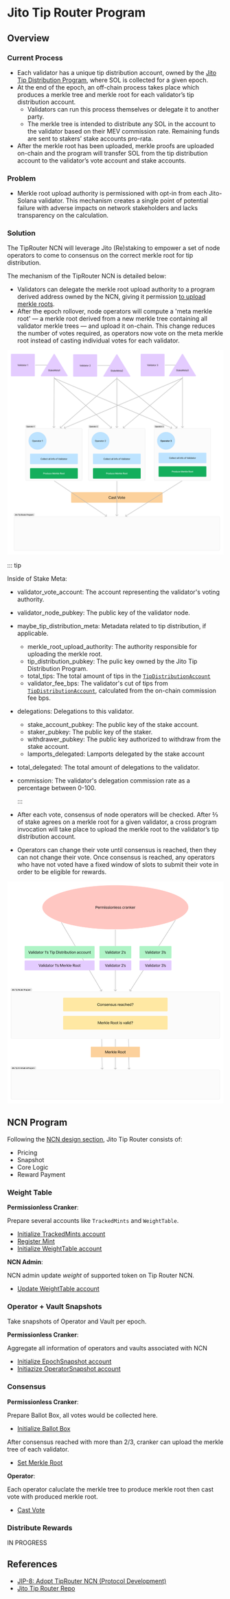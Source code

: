 # Jito Tip Router Program

## Overview

### Current Process

- Each validator has a unique tip distribution account, owned by the [Jito Tip Distribution Program], where SOL is collected for a given epoch.
- At the end of the epoch, an off-chain process takes place which produces a merkle tree and merkle root for each validator’s tip distribution account. 
    - Validators can run this process themselves or delegate it to another party.
    - The merkle tree is intended to distribute any SOL in the account to the validator based on their MEV commission rate. Remaining funds are sent to stakers’ stake accounts pro-rata.
- After the merkle root has been uploaded, merkle proofs are uploaded on-chain and the program will transfer SOL from the tip distribution account to the validator’s vote account and stake accounts. 

### Problem

- Merkle root upload authority is permissioned with opt-in from each Jito-Solana validator. This mechanism creates a single point of potential failure with adverse impacts on network stakeholders and lacks transparency on the calculation.

### Solution

The TipRouter NCN will leverage Jito (Re)staking to empower a set of node operators to come to consensus on the correct merkle root for tip distribution.

The mechanism of the TipRouter NCN is detailed below:

- Validators can delegate the merkle root upload authority to a program derived address owned by the NCN, giving it permission [to upload merkle roots].
- After the epoch rollover, node operators will compute a 'meta merkle root' — a merkle root derived from a new merkle tree containing all validator merkle trees — and upload it on-chain. This change reduces the number of votes required, as operators now vote on the meta merkle root instead of casting individual votes for each validator.

![](./images/cast_vote.png)

::: tip

Inside of Stake Meta:

- validator_vote_account: The account representing the validator's voting authority.
- validator_node_pubkey: The public key of the validator node.
- maybe_tip_distribution_meta: Metadata related to tip distribution, if applicable.
    - merkle_root_upload_authority: The authority responsible for uploading the merkle root.
    - tip_distribution_pubkey: The pulic key owned by the Jito Tip Distribution Program.
    - total_tips: The total amount of tips in the [`TipDistributionAccount`]
    - validator_fee_bps: The validator's cut of tips from [`TipDistributionAccount`], calculated from the on-chain commission fee bps.
- delegations: Delegations to this validator.
    - stake_account_pubkey: The public key of the stake account.
    - staker_pubkey: The public key of the staker.
    - withdrawer_pubkey: The public key authorized to withdraw from the stake account.
    - lamports_delegated: Lamports delegated by the stake account
- total_delegated: The total amount of delegations to the validator.
- commission: The validator's delegation commission rate as a percentage between 0-100.

  :::

- After each vote, consensus of node operators will be checked. After ⅔ of stake agrees on a merkle root for a given validator, a cross program invocation will take place to upload the merkle root to the validator’s tip distribution account.
- Operators can change their vote until consensus is reached, then they can not change their vote. Once consensus is reached, any operators who have not voted have a fixed window of slots to submit their vote in order to be eligible for rewards.

![](./images/upload.png)

[Jito Tip Distribution Program]: https://github.com/jito-foundation/jito-programs/blob/master/mev-programs/programs/tip-distribution/src/lib.rs
[to upload merkle roots]: https://github.com/jito-foundation/jito-tip-router/blob/022fee74773170b76d1f8aad8c8edc71fd387e05/program/src/set_merkle_root.rs#L61-L80
[`TipDistributionAccount`]: https://github.com/jito-foundation/jito-programs/blob/6bf84c19db9208a16e226074c666c965f5429d88/mev-programs/programs/tip-distribution/src/state.rs#L29-L54

## NCN Program

Following the [NCN design section], Jito Tip Router consists of:

- Pricing
- Snapshot
- Core Logic
- Reward Payment


[NCN design section]: /guide/ncn-design.md

### Weight Table

**Permissionless Cranker**:

Prepare several accounts like `TrackedMints` and `WeightTable`.

- [Initialize TrackedMints account](https://github.com/jito-foundation/jito-tip-router/blob/master/program/src/initialize_tracked_mints.rs)
- [Register Mint](https://github.com/jito-foundation/jito-tip-router/blob/master/program/src/register_mint.rs)
- [Initialize WeightTable account](https://github.com/jito-foundation/jito-tip-router/blob/master/program/src/initialize_weight_table.rs)

**NCN Admin**:

NCN admin update *weight* of supported token on Tip Router NCN.

- [Update WeightTable account](https://github.com/jito-foundation/jito-tip-router/blob/master/program/src/admin_update_weight_table.rs)

### Operator + Vault Snapshots

Take snapshots of Operator and Vault per epoch.

**Permissionless Cranker**:

Aggregate all information of operators and vaults associated with NCN

- [Initialize EpochSnapshot account](https://github.com/jito-foundation/jito-tip-router/blob/master/program/src/initialize_epoch_snapshot.rs)
- [Initiazize OperatorSnapshot account](https://github.com/jito-foundation/jito-tip-router/blob/master/program/src/initialize_operator_snapshot.rs)

### Consensus

**Permissionless Cranker**:

Prepare Ballot Box, all votes would be collected here.

- [Initialize Ballot Box](https://github.com/jito-foundation/jito-tip-router/blob/master/program/src/initialize_ballot_box.rs)

After consensus reached with more than 2/3, cranker can upload the merkle tree of each validator.

- [Set Merkle Root](https://github.com/jito-foundation/jito-tip-router/blob/master/program/src/set_merkle_root.rs)

**Operator**:

Each operator caluclate the merkle tree to produce merkle root then cast vote with produced merkle root.

- [Cast Vote](https://github.com/jito-foundation/jito-tip-router/blob/master/program/src/cast_vote.rs)

### Distribute Rewards

IN PROGRESS

## References
- [JIP-8: Adopt TipRouter NCN (Protocol Development)](https://forum.jito.network/t/jip-8-adopt-tiprouter-ncn-protocol-development/413)
- [Jito Tip Router Repo](https://github.com/jito-foundation/jito-tip-router/tree/master)
